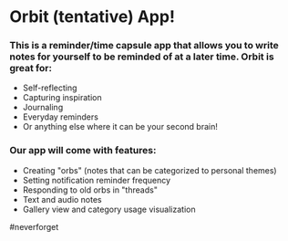 # Orbit (tentative) App!

### This is a reminder/time capsule app that allows you to write notes for yourself to be reminded of at a later time. Orbit is great for:
- Self-reflecting
- Capturing inspiration
- Journaling
- Everyday reminders
- Or anything else where it can be your second brain!

### Our app will come with features:
- Creating "orbs" (notes that can be categorized to personal themes)
- Setting notification reminder frequency
- Responding to old orbs in "threads"
- Text and audio notes
- Gallery view and category usage visualization

#neverforget
